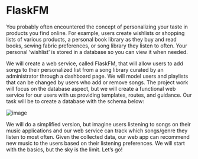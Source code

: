 # FlaskFM
You probably often encountered the concept of personalizing your taste in products you find online. For example, users create wishlists or shopping lists of various products, a personal book library as they buy and read books, sewing fabric preferences, or song library they listen to often. Your personal ‘wishlist’ is stored in a database so you can view it when needed.

We will create a web service, called FlaskFM, that will allow users to add songs to their personalized list from a song library curated by an administrator through a dashboard page. We will model users and playlists that can be changed by users who add or remove songs. The project work will focus on the database aspect, but we will create a functional web service for our users with us providing templates, routes, and guidance. Our task will be to create a database with the schema below:

![image](https://user-images.githubusercontent.com/44756128/115773112-8999ef00-a375-11eb-9384-6376c1fcb562.png)

We will do a simplified version, but imagine users listening to songs on their music applications and our web service can track which songs/genre they listen to most often. Given the collected data, our web app can recommend new music to the users based on their listening preferences. We will start with the basics, but the sky is the limit. Let’s go!
